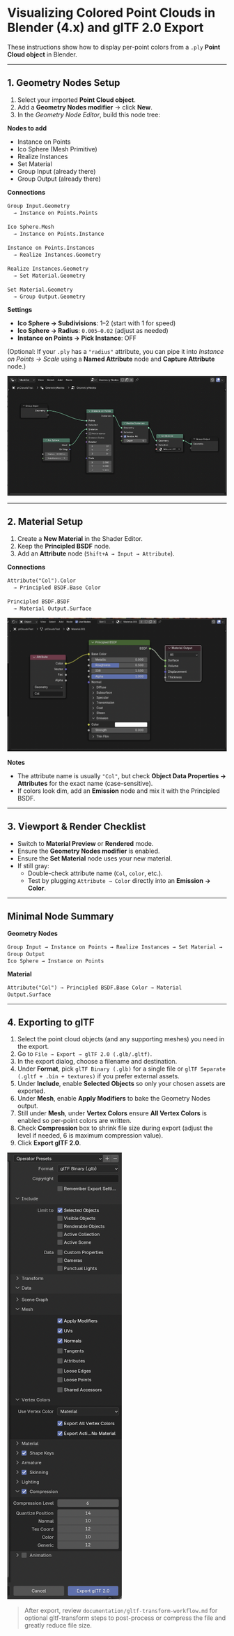 # Visualizing Colored Point Clouds in Blender (4.x) and glTF 2.0 Export

These instructions show how to display per-point colors from a `.ply` **Point Cloud object** in Blender.

---

## 1. Geometry Nodes Setup

1. Select your imported **Point Cloud object**.
2. Add a **Geometry Nodes modifier** → click **New**.
3. In the *Geometry Node Editor*, build this node tree:

**Nodes to add**
- Instance on Points
- Ico Sphere (Mesh Primitive)
- Realize Instances
- Set Material
- Group Input (already there)
- Group Output (already there)

**Connections**
```
Group Input.Geometry
  → Instance on Points.Points

Ico Sphere.Mesh
  → Instance on Points.Instance

Instance on Points.Instances
  → Realize Instances.Geometry

Realize Instances.Geometry
  → Set Material.Geometry

Set Material.Geometry
  → Group Output.Geometry
```

**Settings**
- **Ico Sphere → Subdivisions**: 1–2 (start with 1 for speed)
- **Ico Sphere → Radius**: `0.005–0.02` (adjust as needed)
- **Instance on Points → Pick Instance**: OFF

(Optional: If your `.ply` has a `"radius"` attribute, you can pipe it into *Instance on Points → Scale* using a **Named Attribute** node and **Capture Attribute** node.)

![A view of the Geometry Nodes for instancing primitives for each point in a point cloud.](image-1.png)

---

## 2. Material Setup

1. Create a **New Material** in the Shader Editor.
2. Keep the **Principled BSDF** node.
3. Add an **Attribute** node (`Shift+A → Input → Attribute`).

**Connections**
```
Attribute("Col").Color
  → Principled BSDF.Base Color

Principled BSDF.BSDF
  → Material Output.Surface
```

![A view of the Shading nodes for setting up material properties in Blender.](image.png)

**Notes**
- The attribute name is usually `"Col"`, but check **Object Data Properties → Attributes** for the exact name (case-sensitive).
- If colors look dim, add an **Emission** node and mix it with the Principled BSDF.

---

## 3. Viewport & Render Checklist

- Switch to **Material Preview** or **Rendered** mode.
- Ensure the **Geometry Nodes modifier** is enabled.
- Ensure the **Set Material** node uses your new material.
- If still gray:
  - Double-check attribute name (`Col`, `color`, etc.).
  - Test by plugging `Attribute → Color` directly into an **Emission → Color**.

---

## Minimal Node Summary

**Geometry Nodes**
```
Group Input → Instance on Points → Realize Instances → Set Material → Group Output
Ico Sphere → Instance on Points
```

**Material**
```
Attribute("Col") → Principled BSDF.Base Color → Material Output.Surface
```

---

## 4. Exporting to glTF

1. Select the point cloud objects (and any supporting meshes) you need in the export.
2. Go to `File → Export → glTF 2.0 (.glb/.gltf)`.
3. In the export dialog, choose a filename and destination.
4. Under **Format**, pick `glTF Binary (.glb)` for a single file or `glTF Separate (.gltf + .bin + textures)` if you prefer external assets.
5. Under **Include**, enable **Selected Objects** so only your chosen assets are exported.
6. Under **Mesh**, enable **Apply Modifiers** to bake the Geometry Nodes output.
7. Still under **Mesh**, under **Vertex Colors** ensure **All Vertex Colors** is enabled so per-point colors are written.
8. Check **Compression** box to shrink file size during export (adjust the level if needed, 6 is maximum compression value).
9. Click **Export glTF 2.0**.

![The export dialog window for glTF options in Blender 4.x. The settings have been optimized for point cloud export.](image-2.png)

> After export, review `documentation/gltf-transform-workflow.md` for optional gltf-transform steps to post-process or compress the file and greatly reduce file size.
